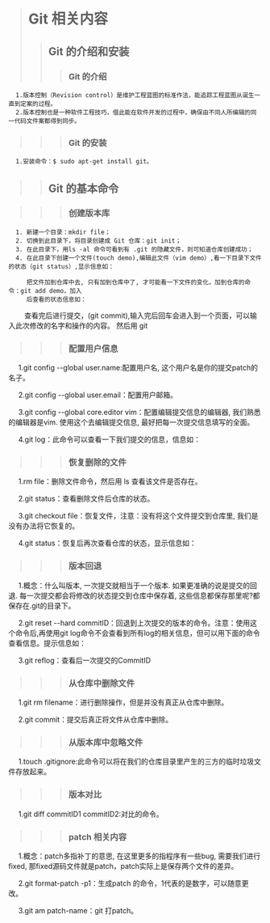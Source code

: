 ># Git 相关内容
>>## Git 的介绍和安装
 >>>### Git 的介绍  
 
      1.版本控制（Revision control）是维护工程蓝图的标准作法，能追踪工程蓝图从诞生一直到定案的过程。
      2.版本控制也是一种软件工程技巧，借此能在软件开发的过程中，确保由不同人所编辑的同一代码文件案都得到同步。  
      
 >>>### Git 的安装
      1.安装命令：$ sudo apt-get install git。  
      
>>## Git 的基本命令  
 
 >>>### 创建版本库  
      
      1. 新建一个目录：mkdir file；
      2. 切换到此目录下，将目录创建成 Git 仓库：git init；
      3. 在此目录下，用ls -al 命令可看到有 .git 的隐藏文件，则可知道仓库创建成功；
      4. 在此目录下创建一个文件(touch demo),编辑此文件（vim demo）,看一下目录下文件的状态（git status）,显示信息如：  
      
         把文件加到仓库中去, 只有加到仓库中了, 才可能看一下文件的变化，加到仓库的命令：git add demo，加入
         后查看的状态信息如：  
         
         查看完后进行提交，(git commit),输入完后回车会进入到一个页面，可以输入此次修改的名字和操作的内容。 
         然后用  git  
         
       
 >>>### 配置用户信息  
      
      1.git config --global user.name:配置用户名, 这个用户名是你的提交patch的名子。   
      
      2.git config --global user.email：配置用户邮箱。   
      
      3.git config --global core.editor vim：配置编辑提交信息的编辑器, 我们熟悉的编辑器是vim. 使用这个去编辑提交信息, 最好把每一次提交信息填写的全面。    
      
      4.git log：此命令可以查看一下我们提交的信息，信息如：
      
 >>>### 恢复删除的文件  

      1.rm file：删除文件命令，然后用 ls 查看该文件是否存在。  
      
      2.git status：查看删除文件后仓库的状态。  
      
      3.git checkout file：恢复文件，注意：没有将这个文件提交到仓库里, 我们是没有办法将它恢复的。  
      
      4.git status：恢复后再次查看仓库的状态，显示信息如：    
      
      
      
 >>>### 版本回退  

      1.概念：什么叫版本, 一次提交就相当于一个版本. 如果更准确的说是提交的回退. 每一次提交都会将修改的状态提交到仓库中保存着, 这些信息都保存那里呢?都保存在.git的目录下。  
      
      2.git reset --hard commitID：回退到上次提交的版本的命令。注意：使用这个命令后,再使用git log命令不会查看到所有log的相关信息，但可以用下面的命令查看信息。提示信息如：   
      
      3.git reflog：查看后一次提交的CommitID  
      
      
 >>>### 从仓库中删除文件
      1.git rm filename：进行删除操作，但是并没有真正从仓库中删除。  
      
      2.git commit：提交后真正将文件从仓库中删除。  
      
      
 >>>### 从版本库中忽略文件
      1.touch .gitignore:此命令可以将在我们的仓库目录里产生的三方的临时垃圾文件存放起来。
      
 >>>### 版本对比
      1.git diff commitID1 commitID2:对比的命令。
      
 >>>### patch 相关内容
      1.概念：patch多指补丁的意思, 在这里更多的指程序有一些bug, 需要我们进行fixed, 那fixed源码文件就是patch，patch实际上是保存两个文件的差异。  
      
      2.git format-patch -p1：生成patch 的命令，1代表的是数字，可以随意更改。  
      
      3.git am patch-name：git 打patch。  
      
     
 
 

 
 


 
 
 
 
 
 


 

 
 
 



 

 

 



         
